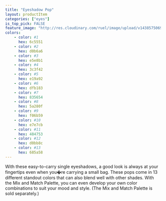 ```yaml
---
title: "Eyeshadow Pop"
layout: productItem
categories: ["eyes"]
is_top_pick: FALSE
feature_image: "http://res.cloudinary.com/ruel/image/upload/v1438575069/fashion21/picture-24.jpg"
colors:
    - color: #1
      hex: 6c5551
    - color: #2
      hex: d0b6a6
    - color: #3
      hex: e5e8b1
    - color: #4
      hex: 3c3f42
    - color: #5
      hex: e19a92
    - color: #6
      hex: dfb183
    - color: #7
      hex: 835654
    - color: #8
      hex: 5a280f
    - color: #9
      hex: f06b59
    - color: #10
      hex: e7e7cb
    - color: #11
      hex: 484753
    - color: #12
      hex: d0bb8c
    - color: #13
      hex: 685a58
---
```

With these easy-to-carry single eyeshadows, a good look is always at your fingertips even when you�re carrying a small bag. These pops come in 13 different standout colors that can also blend well with other shades. With the Mix and Match Palette, you can even develop your own color combinations to suit your mood and style. (The Mix and Match Palette is sold separately.)